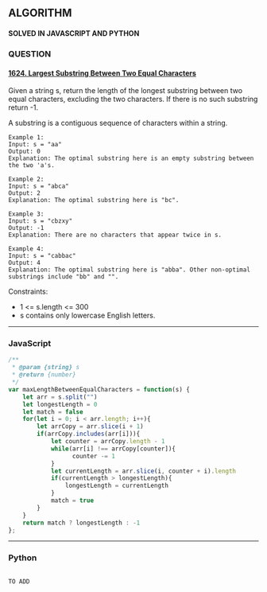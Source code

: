 ## ALGORITHM

#### SOLVED IN JAVASCRIPT AND PYTHON
### QUESTION

#### [1624. Largest Substring Between Two Equal Characters](https://leetcode.com/problems/largest-substring-between-two-equal-characters/)

Given a string s, return the length of the longest substring between two equal characters, excluding the two characters. If there is no such substring return -1.

A substring is a contiguous sequence of characters within a string.



```
Example 1:
Input: s = "aa"
Output: 0
Explanation: The optimal substring here is an empty substring between the two 'a's.

Example 2:
Input: s = "abca"
Output: 2
Explanation: The optimal substring here is "bc".

Example 3:
Input: s = "cbzxy"
Output: -1
Explanation: There are no characters that appear twice in s.

Example 4:
Input: s = "cabbac"
Output: 4
Explanation: The optimal substring here is "abba". Other non-optimal substrings include "bb" and "".
```

Constraints:

* 1 <= s.length <= 300
* s contains only lowercase English letters.

-----

### JavaScript

```js
/**
 * @param {string} s
 * @return {number}
 */
var maxLengthBetweenEqualCharacters = function(s) {
    let arr = s.split("")
    let longestLength = 0
    let match = false
    for(let i = 0; i < arr.length; i++){
        let arrCopy = arr.slice(i + 1)
        if(arrCopy.includes(arr[i])){
            let counter = arrCopy.length - 1
            while(arr[i] !== arrCopy[counter]){
                  counter -= 1
            }
            let currentLength = arr.slice(i, counter + i).length
            if(currentLength > longestLength){
                longestLength = currentLength
            }
            match = true
        }
    }
    return match ? longestLength : -1
};
```
-----

### Python

```py

TO ADD

```
